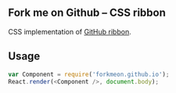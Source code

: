 ## Fork me on Github – CSS ribbon

CSS implementation of [GitHub ribbon](https://github.com/blog/273-github-ribbons).

## Usage

```js
var Component = require('forkmeon.github.io');
React.render(<Component />, document.body);
```

